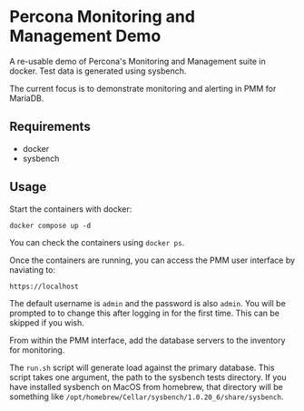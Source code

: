 # Percona Monitoring and Management Demo

A re-usable demo of Percona's Monitoring and Management suite in docker. Test data is generated using sysbench.

The current focus is to demonstrate monitoring and alerting in PMM for MariaDB.

## Requirements

* docker
* sysbench


## Usage

Start the containers with docker:

    docker compose up -d

You can check the containers using `docker ps`.

Once the containers are running, you can access the PMM user interface by naviating to:

    https://localhost

The default username is `admin` and the password is also `admin`. You will be prompted to to change this after logging in for the first time. This can be skipped if you wish.

From within the PMM interface, add the database servers to the inventory for monitoring.

The `run.sh` script will generate load against the primary database.
This script takes one argument, the path to the sysbench tests directory.
If you have installed sysbench on MacOS from homebrew, that directory will be something like `/opt/homebrew/Cellar/sysbench/1.0.20_6/share/sysbench`.
